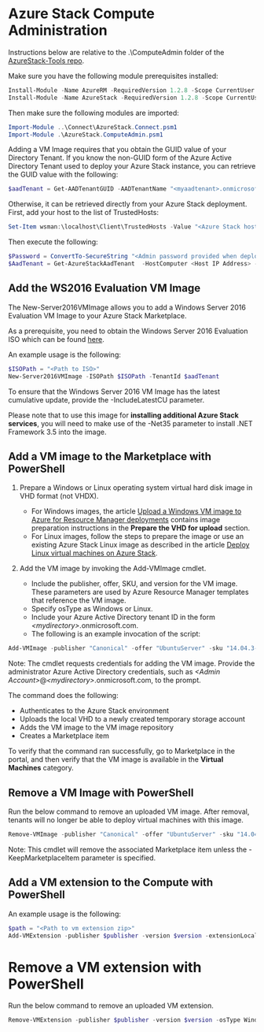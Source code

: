 # Azure Stack Compute Administration
Instructions below are relative to the .\ComputeAdmin folder of the [AzureStack-Tools repo](..).

Make sure you have the following module prerequisites installed:

```powershell
Install-Module -Name AzureRM -RequiredVersion 1.2.8 -Scope CurrentUser
Install-Module -Name AzureStack -RequiredVersion 1.2.8 -Scope CurrentUser
```
Then make sure the following modules are imported:

```powershell
Import-Module ..\Connect\AzureStack.Connect.psm1
Import-Module .\AzureStack.ComputeAdmin.psm1
```

Adding a VM Image requires that you obtain the GUID value of your Directory Tenant. If you know the non-GUID form of the Azure Active Directory Tenant used to deploy your Azure Stack instance, you can retrieve the GUID value with the following:

```powershell
$aadTenant = Get-AADTenantGUID -AADTenantName "<myaadtenant>.onmicrosoft.com" 
```

Otherwise, it can be retrieved directly from your Azure Stack deployment. First, add your host to the list of TrustedHosts:
```powershell
Set-Item wsman:\localhost\Client\TrustedHosts -Value "<Azure Stack host address>" -Concatenate
```
Then execute the following:
```powershell
$Password = ConvertTo-SecureString "<Admin password provided when deploying Azure Stack>" -AsPlainText -Force
$AadTenant = Get-AzureStackAadTenant  -HostComputer <Host IP Address> -Password $Password
```

## Add the WS2016 Evaluation VM Image 

The New-Server2016VMImage allows you to add a Windows Server 2016 Evaluation VM Image to your Azure Stack Marketplace. 

As a prerequisite, you need to obtain the Windows Server 2016 Evaluation ISO which can be found [here](https://www.microsoft.com/en-us/evalcenter/evaluate-windows-server-2016).

An example usage is the following:
```powershell
$ISOPath = "<Path to ISO>"
New-Server2016VMImage -ISOPath $ISOPath -TenantId $aadTenant  
```

To ensure that the Windows Server 2016 VM Image has the latest cumulative update, provide the -IncludeLatestCU parameter.

Please note that to use this image for **installing additional Azure Stack services**, you will need to make use of the -Net35 parameter to install .NET Framework 3.5 into the image.

## Add a VM image to the Marketplace with PowerShell

1. Prepare a Windows or Linux operating system virtual hard disk image in VHD format (not VHDX).
    -   For Windows images, the article [Upload a Windows VM image to Azure for Resource Manager deployments](https://azure.microsoft.com/en-us/documentation/articles/virtual-machines-windows-upload-image/) contains image preparation instructions in the **Prepare the VHD for upload** section.
    -   For Linux images, follow the steps to
        prepare the image or use an existing Azure Stack Linux image as described in
        the article [Deploy Linux virtual machines on Azure
        Stack](https://azure.microsoft.com/en-us/documentation/articles/azure-stack-linux/).

2. Add the VM image by invoking the Add-VMImage cmdlet. 
	-  Include the publisher, offer, SKU, and version for the VM image. These parameters are used by Azure Resource Manager templates that reference the VM image.
	-  Specify osType as Windows or Linux.
	-  Include your Azure Active Directory tenant ID in the form *&lt;mydirectory&gt;*.onmicrosoft.com.
	-  The following is an example invocation of the script:
	
```powershell
Add-VMImage -publisher "Canonical" -offer "UbuntuServer" -sku "14.04.3-LTS" -version "1.0.0" -osType Linux -osDiskLocalPath 'C:\Users\<me>\Desktop\UbuntuServer.vhd' -tenantID <GUID AADTenant>
```

Note: The cmdlet requests credentials for adding the VM image. Provide the administrator Azure Active Directory credentials, such as *&lt;Admin Account&gt;*@*&lt;mydirectory&gt;*.onmicrosoft.com, to the prompt.  

The command does the following:
- Authenticates to the Azure Stack environment
- Uploads the local VHD to a newly created temporary storage account
- Adds the VM image to the VM image repository
- Creates a Marketplace item

To verify that the command ran successfully, go to Marketplace in the portal, and then verify that the VM image is available in the **Virtual Machines** category.

## Remove a VM Image with PowerShell
Run the below command to remove an uploaded VM image. After removal, tenants will no longer be able to deploy virtual machines with this image.

```powershell
Remove-VMImage -publisher "Canonical" -offer "UbuntuServer" -sku "14.04.3-LTS" -version "1.0.0" -osType Linux -tenantID <GUID AADTenant>
```

Note: This cmdlet will remove the associated Marketplace item unless the -KeepMarketplaceItem parameter is specified.

## Add a VM extension to the Compute with PowerShell
An example usage is the following:
```powershell
$path = "<Path to vm extension zip>"
Add-VMExtension -publisher $publisher -version $version -extensionLocalPath $path -osType Windows -tenantID $aadTenant -azureStackCredentials $azureStackCredentials -type "CustomVmExtension"  
```

# Remove a VM extension with PowerShell
Run the below command to remove an uploaded VM extension.

```powershell
Remove-VMExtension -publisher $publisher -version $version -osType Windows -tenantID $tenantId -azureStackCredentials $azureStackCredentials -type "CustomVmExtension"
```